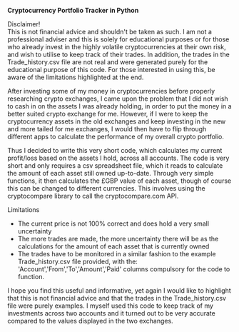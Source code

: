 <b>Cryptocurrency Portfolio Tracker in Python</b>

Disclaimer!
<br>This is not financial advice and shouldn't be taken as such. I am not a professional adviser and this is solely for educational purposes or for those who already invest in the highly volatile cryptocurrencies at their own risk, and wish to utilise to keep track of their trades. In addition, the trades in the Trade_history.csv file are not real and were generated purely for the educational purpose of this code. For those interested in using this, be aware of the limitations highlighted at the end.

After investing some of my money in cryptocurrencies before properly researching crypto exchanges, I came upon the problem that I did not wish to cash in on the assets I was already holding, in order to put the money in a better suited crypto exchange for me. However, if I were to keep the cryptocurrency assets in the old exchanges and keep investing in the new and more tailed for me exchanges, I would then have to flip through different apps to calculate the performance of my overall crypto portfolio.

Thus I decided to write this very short code, which calculates my current profit/loss based on the assets I hold, across all accounts. The code is very short and only requires a csv spreadsheet file, which it reads to calculate the amount of each asset still owned up-to-date. Through very simple functions, it then calculates the £GBP value of each asset, though of course this can be changed to different currencies. This involves using the cryptocompare library to call the cryptocompare.com API.

Limitations
- The current price is not 100% correct and does hold a very small uncertainty
- The more trades are made, the more uncertainty there will be as the calculations for the amount of each asset that is currently owned
- The trades have to be monitored in a similar fashion to the example Trade_history.csv file provided, with the: 'Account','From','To','Amount','Paid' columns compulsory for the code to function.

I hope you find this useful and informative, yet again I would like to highlight that this is not financial advice and that the trades in the Trade_history.csv file were purely examples. I myself used this code to keep track of my investments across two accounts and it turned out to be very accurate compared to the values displayed in the two exchanges.


